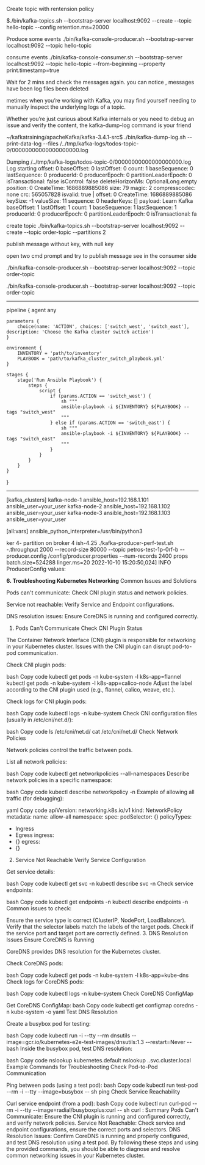 Create topic with rentension policy

$./bin/kafka-topics.sh --bootstrap-server localhost:9092 --create --topic hello-topic --config retention.ms=20000

Produce some events
 ./bin/kafka-console-producer.sh --bootstrap-server localhost:9092 --topic hello-topic

consume events
 ./bin/kafka-console-consumer.sh --bootstrap-server localhost:9092 --topic hello-topic --from-beginning --property print.timestamp=true

Wait for 2 mins and check the messages again. you can notice , messages have been log files been deleted


metimes when you’re working with Kafka, you may find yourself needing to manually inspect the underlying logs of a topic.

Whether you’re just curious about Kafka internals or you need to debug an issue and verify the content, the kafka-dump-log command is your friend

~/kafkatraining/apacheKafka/kafka-3.4.1-src$  ./bin/kafka-dump-log.sh --print-data-log --files /../tmp/kafka-logs/todos-topic-0/00000000000000000000.log

Dumping /../tmp/kafka-logs/todos-topic-0/00000000000000000000.log
Log starting offset: 0
baseOffset: 0 lastOffset: 0 count: 1 baseSequence: 0 lastSequence: 0 producerId: 0 producerEpoch: 0 partitionLeaderEpoch: 0 isTransactional: false isControl: false deleteHorizonMs: OptionalLong.empty position: 0 CreateTime: 1686889885086 size: 79 magic: 2 compresscodec: none crc: 565057828 isvalid: true
| offset: 0 CreateTime: 1686889885086 keySize: -1 valueSize: 11 sequence: 0 headerKeys: [] payload: Learn Kafka
baseOffset: 1 lastOffset: 1 count: 1 baseSequence: 1 lastSequence: 1 producerId: 0 producerEpoch: 0 partitionLeaderEpoch: 0 isTransactional: fa



create topic 
./bin/kafka-topics.sh --bootstrap-server localhost:9092 --create --topic order-topic --partitions 2

publish message without key, with null key

open two cmd prompt and try to publish message see in the consumer side

./bin/kafka-console-producer.sh --bootstrap-server localhost:9092 --topic order-topic

./bin/kafka-console-producer.sh --bootstrap-server localhost:9092 --topic order-topic

---------

pipeline {
    agent any

    parameters {
        choice(name: 'ACTION', choices: ['switch_west', 'switch_east'], description: 'Choose the Kafka cluster switch action')
    }

    environment {
        INVENTORY = 'path/to/inventory'
        PLAYBOOK = 'path/to/kafka_cluster_switch_playbook.yml'
    }

    stages {
        stage('Run Ansible Playbook') {
            steps {
                script {
                    if (params.ACTION == 'switch_west') {
                        sh """
                        ansible-playbook -i ${INVENTORY} ${PLAYBOOK} --tags "switch_west"
                        """
                    } else if (params.ACTION == 'switch_east') {
                        sh """
                        ansible-playbook -i ${INVENTORY} ${PLAYBOOK} --tags "switch_east"
                        """
                    }
                }
            }
        }
    }
}

----

[kafka_clusters]
kafka-node-1 ansible_host=192.168.1.101 ansible_user=your_user
kafka-node-2 ansible_host=192.168.1.102 ansible_user=your_user
kafka-node-3 ansible_host=192.168.1.103 ansible_user=your_user

[all:vars]
ansible_python_interpreter=/usr/bin/python3





ker 4- partition on broker 4
ish-4.25 ./kafka-producer-perf-test.sh -.throughput 2000 --record-size 80000 --topic petros-test-1p-0rf-b --producer.config /config/producer.properties --num-records 2400
props batch.size=524288 linger.ms=20
2022-10-10 15:20:50,024] INFO ProducerConfig values:


**6. Troubleshooting Kubernetes Networking**
Common Issues and Solutions

Pods can't communicate: Check CNI plugin status and network policies.

Service not reachable: Verify Service and Endpoint configurations.

DNS resolution issues: Ensure CoreDNS is running and configured correctly.


1. Pods Can't Communicate
Check CNI Plugin Status

The Container Network Interface (CNI) plugin is responsible for networking in your Kubernetes cluster. Issues with the CNI plugin can disrupt pod-to-pod communication.

Check CNI plugin pods:

bash
Copy code
kubectl get pods -n kube-system -l k8s-app=flannel
kubectl get pods -n kube-system -l k8s-app=calico-node
Adjust the label according to the CNI plugin used (e.g., flannel, calico, weave, etc.).

Check logs for CNI plugin pods:

bash
Copy code
kubectl logs -n kube-system <cni-pod-name>
Check CNI configuration files (usually in /etc/cni/net.d/):

bash
Copy code
ls /etc/cni/net.d/
cat /etc/cni/net.d/<cni-config-file>
Check Network Policies

Network policies control the traffic between pods.

List all network policies:

bash
Copy code
kubectl get networkpolicies --all-namespaces
Describe network policies in a specific namespace:

bash
Copy code
kubectl describe networkpolicy -n <namespace>
Example of allowing all traffic (for debugging):

yaml
Copy code
apiVersion: networking.k8s.io/v1
kind: NetworkPolicy
metadata:
  name: allow-all
  namespace: <namespace>
spec:
  podSelector: {}
  policyTypes:
  - Ingress
  - Egress
  ingress:
  - {}
  egress:
  - {}
2. Service Not Reachable
Verify Service Configuration

Get service details:

bash
Copy code
kubectl get svc -n <namespace>
kubectl describe svc <service-name> -n <namespace>
Check service endpoints:

bash
Copy code
kubectl get endpoints -n <namespace>
kubectl describe endpoints <service-name> -n <namespace>
Common issues to check:

Ensure the service type is correct (ClusterIP, NodePort, LoadBalancer).
Verify that the selector labels match the labels of the target pods.
Check if the service port and target port are correctly defined.
3. DNS Resolution Issues
Ensure CoreDNS is Running

CoreDNS provides DNS resolution for the Kubernetes cluster.

Check CoreDNS pods:

bash
Copy code
kubectl get pods -n kube-system -l k8s-app=kube-dns
Check logs for CoreDNS pods:

bash
Copy code
kubectl logs -n kube-system <coredns-pod-name>
Check CoreDNS ConfigMap

Get CoreDNS ConfigMap:
bash
Copy code
kubectl get configmap coredns -n kube-system -o yaml
Test DNS Resolution

Create a busybox pod for testing:

bash
Copy code
kubectl run -i --tty --rm dnsutils --image=gcr.io/kubernetes-e2e-test-images/dnsutils:1.3 --restart=Never -- bash
Inside the busybox pod, test DNS resolution:

bash
Copy code
nslookup kubernetes.default
nslookup <service-name>.<namespace>.svc.cluster.local
Example Commands for Troubleshooting
Check Pod-to-Pod Communication

Ping between pods (using a test pod):
bash
Copy code
kubectl run test-pod --rm -i --tty --image=busybox -- sh
ping <target-pod-ip>
Check Service Reachability

Curl service endpoint (from a pod):
bash
Copy code
kubectl run curl-pod --rm -i --tty --image=radial/busyboxplus:curl -- sh
curl <service-ip>:<port>
Summary
Pods Can't Communicate: Ensure the CNI plugin is running and configured correctly, and verify network policies.
Service Not Reachable: Check service and endpoint configurations, ensure the correct ports and selectors.
DNS Resolution Issues: Confirm CoreDNS is running and properly configured, and test DNS resolution using a test pod.
By following these steps and using the provided commands, you should be able to diagnose and resolve common networking issues in your Kubernetes cluster.





